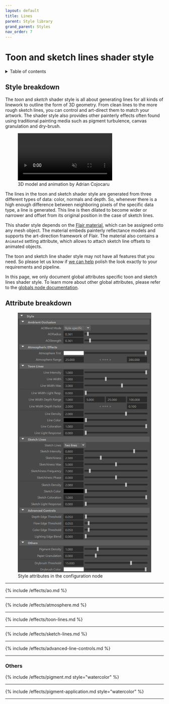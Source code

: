 ```yaml
---
layout: default
title: Lines
parent: Style library
grand_parent: Styles
nav_order: 7
---
```


# Toon and sketch lines shader style

<details close markdown="block">
  <summary>
    Table of contents
  </summary>
  {: .text-delta }
1. TOC
{:toc}
</details>

<!-- 
[Back to Sketch Features](https://artineering.io/styles/warp
){: .aio-btn .d-block}
-->

## Style breakdown

The _toon_ and _sketch_ shader style is all about generating lines for all kinds of linework to outline the form of 3D geometry. From clean lines to the more rough sketch lines, you can control and art-direct them to match your artwork. The shader style also provides other painterly effects often found using traditional painting media such as pigment turbulence, canvas granulation and dry-brush.

<figure>
	<video autoplay loop muted playsinline>
		<source src="/media/release-log/1.1/lines_web.mp4" type="video/mp4">
	</video>
	<figcaption>3D model and animation by Adrian Cojocaru</figcaption>
</figure>

The lines in the toon and sketch shader style are generated from three different types of data: color, normals and depth. So, whenever there is a high enough difference between neighboring pixels of the specific data type, a line is generated. This line is then dilated to become wider or narrower and offset from its original position in the case of sketch lines.

This shader style depends on the [Flair material](/flair/materials/flair-shader), which can be assigned onto any mesh object. The material embeds painterly reflectance models and supports the art-direction framework of Flair. The material also contains a	`Animated` setting attribute, which allows to attach sketch line offsets to animated objects.

The toon and sketch line shader style may not have all features that you need. So please let us know if [we can help](https://artineering.io/agency) polish the look exactly to your requirements and pipeline.

In this page, we only document global attributes specific toon and sketch lines shader style. To learn more about other global attributes, please refer to the [globals node documentation](/flair/getting-started/globals).

## Attribute breakdown

<figure class="aio-ui">
    <img src="/media/styles/lines/style-attrs.png" alt="Style attributes">
    <figcaption>Style attributes in the configuration node</figcaption>
</figure>

---

{% include /effects/ao.md %}

---

{% include /effects/atmosphere.md %}

---

{% include /effects/toon-lines.md %}

---

{% include /effects/sketch-lines.md %}

---

{% include /effects/advanced-line-controls.md %}

---
### Others

{% include /effects/pigment.md style="watercolor" %}

---

{% include /effects/pigment-application.md style="watercolor" %}

---